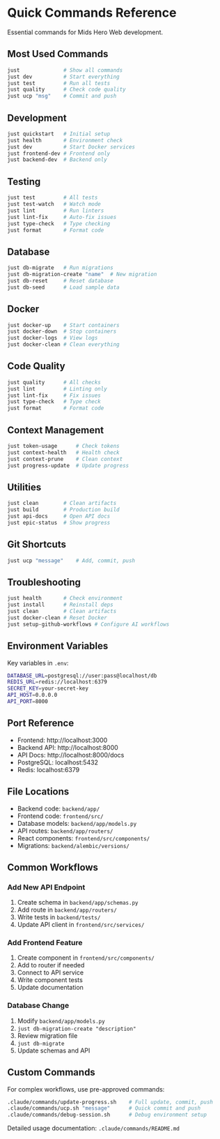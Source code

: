 # Quick Commands Reference

Essential commands for Mids Hero Web development.

## Most Used Commands

```bash
just              # Show all commands
just dev          # Start everything
just test         # Run all tests
just quality      # Check code quality
just ucp "msg"    # Commit and push
```

## Development

```bash
just quickstart   # Initial setup
just health       # Environment check
just dev          # Start Docker services
just frontend-dev # Frontend only
just backend-dev  # Backend only
```

## Testing

```bash
just test         # All tests
just test-watch   # Watch mode
just lint         # Run linters
just lint-fix     # Auto-fix issues
just type-check   # Type checking
just format       # Format code
```

## Database

```bash
just db-migrate   # Run migrations
just db-migration-create "name"  # New migration
just db-reset     # Reset database
just db-seed      # Load sample data
```

## Docker

```bash
just docker-up    # Start containers
just docker-down  # Stop containers
just docker-logs  # View logs
just docker-clean # Clean everything
```

## Code Quality

```bash
just quality      # All checks
just lint         # Linting only
just lint-fix     # Fix issues
just type-check   # Type check
just format       # Format code
```

## Context Management

```bash
just token-usage      # Check tokens
just context-health   # Health check
just context-prune    # Clean context
just progress-update  # Update progress
```

## Utilities

```bash
just clean        # Clean artifacts
just build        # Production build
just api-docs     # Open API docs
just epic-status  # Show progress
```

## Git Shortcuts

```bash
just ucp "message"    # Add, commit, push
```

## Troubleshooting

```bash
just health       # Check environment
just install      # Reinstall deps
just clean        # Clean artifacts
just docker-clean # Reset Docker
just setup-github-workflows # Configure AI workflows
```

## Environment Variables

Key variables in `.env`:

```bash
DATABASE_URL=postgresql://user:pass@localhost/db
REDIS_URL=redis://localhost:6379
SECRET_KEY=your-secret-key
API_HOST=0.0.0.0
API_PORT=8000
```

## Port Reference

- Frontend: http://localhost:3000
- Backend API: http://localhost:8000
- API Docs: http://localhost:8000/docs
- PostgreSQL: localhost:5432
- Redis: localhost:6379

## File Locations

- Backend code: `backend/app/`
- Frontend code: `frontend/src/`
- Database models: `backend/app/models.py`
- API routes: `backend/app/routers/`
- React components: `frontend/src/components/`
- Migrations: `backend/alembic/versions/`

## Common Workflows

### Add New API Endpoint

1. Create schema in `backend/app/schemas.py`
2. Add route in `backend/app/routers/`
3. Write tests in `backend/tests/`
4. Update API client in `frontend/src/services/`

### Add Frontend Feature

1. Create component in `frontend/src/components/`
2. Add to router if needed
3. Connect to API service
4. Write component tests
5. Update documentation

### Database Change

1. Modify `backend/app/models.py`
2. `just db-migration-create "description"`
3. Review migration file
4. `just db-migrate`
5. Update schemas and API

## Custom Commands

For complex workflows, use pre-approved commands:

```bash
.claude/commands/update-progress.sh    # Full update, commit, push
.claude/commands/ucp.sh "message"      # Quick commit and push  
.claude/commands/debug-session.sh      # Debug environment setup
```

Detailed usage documentation: `.claude/commands/README.md`
